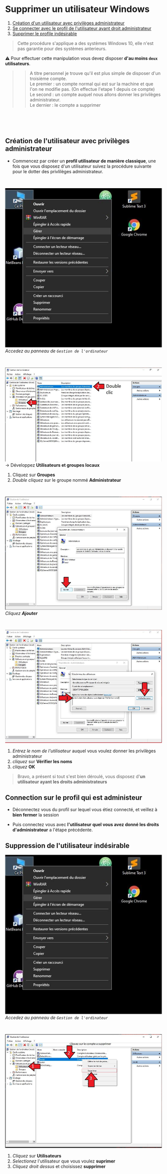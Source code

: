 # Supprimer un utilisateur Windows

1. [Création d'un utilisateur avec privilèges administrateur](Création-de-l'utilisateur-avec-privilèges-administrateur)
2. [Se connecter avec le profil de l'utilisateur ayant droit administrateur](Connection-sur-le-profil-qui-est-administeur)
3. [Supprimer le profile indésirable](Suppression-de-l'utilisateur-indésirable)

> Cette procédure s'applique a des systèmes Windows 10, elle n'est pas garantie pour des systèmes anterieurs.

:warning: Pour effectuer cette manipulation vous devez disposer **d'au moins `deux` utilisateurs**.

>> A titre personnel je trouve qu'il est plus simple de disposer d'un troisième compte.<br>
Le premier : un compte normal qui est sur la machine et que l'on ne modifie pas. (On effectue l'etape 1 depuis ce compte)<br>
Le second : un compte auquel nous allons donner les privilèges administrateur.<br>
Le dernier : le compte a supprimer

<br><br><br>

## Création de l'utilisateur avec privilèges administrateur

- Commencez par créer un **profil utilisateur de manière classique**, une fois que vous disposez d'un utilisateur suivez la procédure suivante pour le dotter des privlilèges administrateur.

<br>

![Accès au panneau de gestion](img/01.jpg)
*Accedez au panneau de `Gestion de l'ordinateur`*

<br>

![Gestion des groupes](img/02.jpg)
-> Développez **Utilisateurs et groupes locaux**
1. Cliquez sur **Groupes**
2. *Double cliquez* sur le groupe nommé **Administrateur**

<br>

![Ajouter l'utilisateur](img/03.jpg)
_Cliquez **Ajouter**_

<br>

![Ajout de l'utilisateur](img/04.jpg)
1. *Entrez le nom de l'utilisateur* auquel vous voulez donner les privilèges administrateur
2. *cliquez* sur **Vérifier les noms**
3. *cliquez* **OK**


> Bravo, a présent si tout s'est bien déroulé, vous disposez d'**un utilisateur ayant les droits administrateurs**

## Connection sur le profil qui est administeur

- Déconnectez vous du profil sur lequel vous étiez connecté, et veillez à **bien fermer** la session

- Puis connectez vous avec **l'utilisateur quel vous avez donné les droits d'administrateur** a l'étape précédente.

## Suppression de l'utilisateur indésirable

![Accès au panneau de gestion](img/01.jpg)
*Accedez au panneau de `Gestion de l'ordinateur`*

<br>

![Accès au panneau de gestion](img/05.jpg)
1. *Cliquez* sur **Utilisateurs**
2. *Selectionez* l'utilisateur que vous voulez **suprimer**
3. *Cliquez droit dessus* et choisissez **supprimer**

<br><br><br><br><br><br><br><br><br><br><br><br>

Si vous avez de modifications a soumettre, ou que vous avez constater des erreures, n'hésitez pas a les corrigre sur le [dépot](hhttps://github.com/lostsh/winDeleteUser)